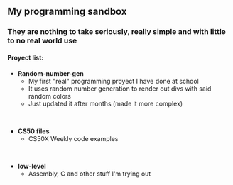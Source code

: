 ## My programming sandbox
### They are nothing to take seriously, really simple and with little to no real world use

#### Proyect list:
- **Random-number-gen**
    - My first "real" programming proyect I have done at school
    - It uses random number generation to render out divs with said random colors
    - Just updated it after months (made it more complex)
<br>

- **CS50 files**
    - CS50X Weekly code examples
<br>

- **low-level**
    - Assembly, C and other stuff I'm trying out
